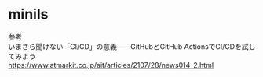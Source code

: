 # minils

参考  
いまさら聞けない「CI/CD」の意義――GitHubとGitHub ActionsでCI/CDを試してみよう  
https://www.atmarkit.co.jp/ait/articles/2107/28/news014_2.html
